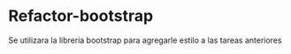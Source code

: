 # Refactor-bootstrap
 Se utilizara la libreria bootstrap para agregarle estilo a las tareas anteriores
